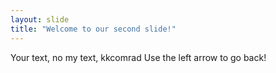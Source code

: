 ```yaml
---
layout: slide
title: "Welcome to our second slide!"
---
```

Your text, no my text, kkcomrad
Use the left arrow to go back!
